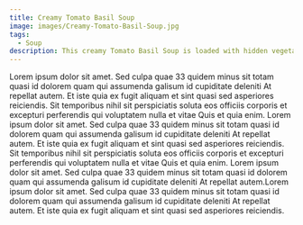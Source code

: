 ```yaml
---
title: Creamy Tomato Basil Soup
image: images/Creamy-Tomato-Basil-Soup.jpg
tags:
  - Soup
description: This creamy Tomato Basil Soup is loaded with hidden vegetables and is restaurant-quality DELICIOUS! You can make it on the stove, slow cooker or in the Instant Pot.
---
```


Lorem ipsum dolor sit amet. Sed culpa quae 33 quidem minus sit totam quasi id dolorem quam qui assumenda galisum id cupiditate deleniti At repellat autem. Et iste quia ex fugit aliquam et sint quasi sed asperiores reiciendis. Sit temporibus nihil sit perspiciatis soluta eos officiis corporis et excepturi perferendis qui voluptatem nulla et vitae Quis et quia enim. Lorem ipsum dolor sit amet. Sed culpa quae 33 quidem minus sit totam quasi id dolorem quam qui assumenda galisum id cupiditate deleniti At repellat autem. Et iste quia ex fugit aliquam et sint quasi sed asperiores reiciendis. Sit temporibus nihil sit perspiciatis soluta eos officiis corporis et excepturi perferendis qui voluptatem nulla et vitae Quis et quia enim. Lorem ipsum dolor sit amet. Sed culpa quae 33 quidem minus sit totam quasi id dolorem quam qui assumenda galisum id cupiditate deleniti At repellat autem.Lorem ipsum dolor sit amet. Sed culpa quae 33 quidem minus sit totam quasi id dolorem quam qui assumenda galisum id cupiditate deleniti At repellat autem. Et iste quia ex fugit aliquam et sint quasi sed asperiores reiciendis.
